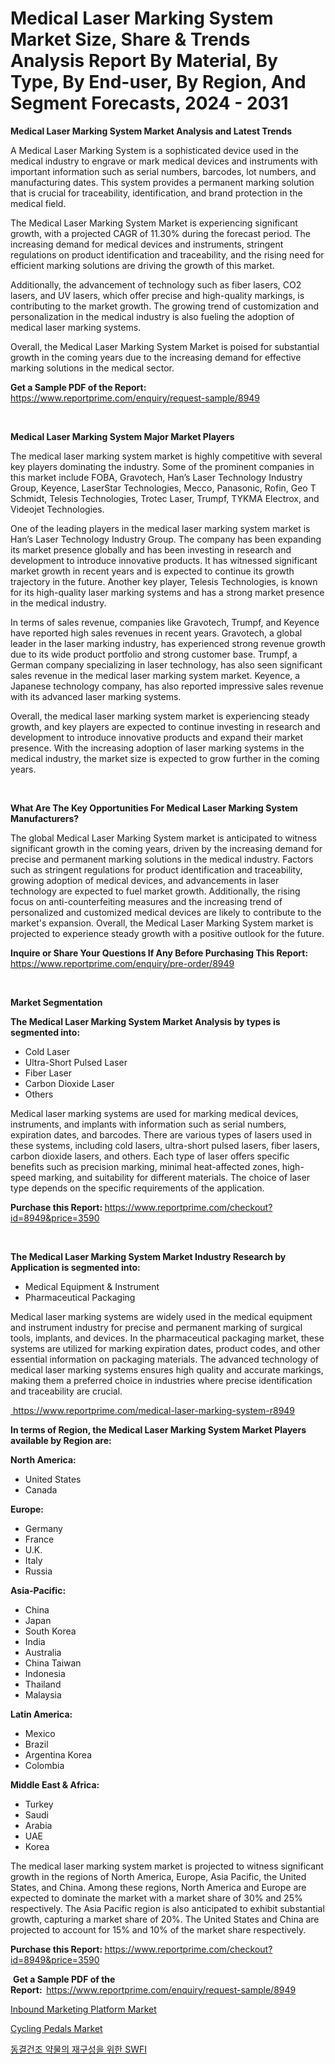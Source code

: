<p><h1>Medical Laser Marking System Market Size, Share & Trends Analysis Report By Material, By Type, By End-user, By Region, And Segment Forecasts, 2024 - 2031</h1></p><p><strong>Medical Laser Marking System Market Analysis and Latest Trends</strong></p>
<p><p>A Medical Laser Marking System is a sophisticated device used in the medical industry to engrave or mark medical devices and instruments with important information such as serial numbers, barcodes, lot numbers, and manufacturing dates. This system provides a permanent marking solution that is crucial for traceability, identification, and brand protection in the medical field.</p><p>The Medical Laser Marking System Market is experiencing significant growth, with a projected CAGR of 11.30% during the forecast period. The increasing demand for medical devices and instruments, stringent regulations on product identification and traceability, and the rising need for efficient marking solutions are driving the growth of this market.</p><p>Additionally, the advancement of technology such as fiber lasers, CO2 lasers, and UV lasers, which offer precise and high-quality markings, is contributing to the market growth. The growing trend of customization and personalization in the medical industry is also fueling the adoption of medical laser marking systems.</p><p>Overall, the Medical Laser Marking System Market is poised for substantial growth in the coming years due to the increasing demand for effective marking solutions in the medical sector.</p></p>
<p><strong>Get a Sample PDF of the Report:&nbsp;</strong> <a href="https://www.reportprime.com/enquiry/request-sample/8949">https://www.reportprime.com/enquiry/request-sample/8949</a></p>
<p>&nbsp;</p>
<p><strong>Medical Laser Marking System Major Market Players</strong></p>
<p><p>The medical laser marking system market is highly competitive with several key players dominating the industry. Some of the prominent companies in this market include FOBA, Gravotech, Han’s Laser Technology Industry Group, Keyence, LaserStar Technologies, Mecco, Panasonic, Rofin, Geo T Schmidt, Telesis Technologies, Trotec Laser, Trumpf, TYKMA Electrox, and Videojet Technologies.</p><p>One of the leading players in the medical laser marking system market is Han’s Laser Technology Industry Group. The company has been expanding its market presence globally and has been investing in research and development to introduce innovative products. It has witnessed significant market growth in recent years and is expected to continue its growth trajectory in the future. Another key player, Telesis Technologies, is known for its high-quality laser marking systems and has a strong market presence in the medical industry.</p><p>In terms of sales revenue, companies like Gravotech, Trumpf, and Keyence have reported high sales revenues in recent years. Gravotech, a global leader in the laser marking industry, has experienced strong revenue growth due to its wide product portfolio and strong customer base. Trumpf, a German company specializing in laser technology, has also seen significant sales revenue in the medical laser marking system market. Keyence, a Japanese technology company, has also reported impressive sales revenue with its advanced laser marking systems.</p><p>Overall, the medical laser marking system market is experiencing steady growth, and key players are expected to continue investing in research and development to introduce innovative products and expand their market presence. With the increasing adoption of laser marking systems in the medical industry, the market size is expected to grow further in the coming years.</p></p>
<p>&nbsp;</p>
<p><strong>What Are The Key Opportunities For Medical Laser Marking System Manufacturers?</strong></p>
<p><p>The global Medical Laser Marking System market is anticipated to witness significant growth in the coming years, driven by the increasing demand for precise and permanent marking solutions in the medical industry. Factors such as stringent regulations for product identification and traceability, growing adoption of medical devices, and advancements in laser technology are expected to fuel market growth. Additionally, the rising focus on anti-counterfeiting measures and the increasing trend of personalized and customized medical devices are likely to contribute to the market's expansion. Overall, the Medical Laser Marking System market is projected to experience steady growth with a positive outlook for the future.</p></p>
<p><strong>Inquire or Share Your Questions If Any Before Purchasing This Report:</strong> <a href="https://www.reportprime.com/enquiry/pre-order/8949">https://www.reportprime.com/enquiry/pre-order/8949</a></p>
<p>&nbsp;</p>
<p><strong>Market Segmentation</strong></p>
<p><strong>The Medical Laser Marking System Market Analysis by types is segmented into:</strong></p>
<p><ul><li>Cold Laser</li><li>Ultra-Short Pulsed Laser</li><li>Fiber Laser</li><li>Carbon Dioxide Laser</li><li>Others</li></ul></p>
<p><p>Medical laser marking systems are used for marking medical devices, instruments, and implants with information such as serial numbers, expiration dates, and barcodes. There are various types of lasers used in these systems, including cold lasers, ultra-short pulsed lasers, fiber lasers, carbon dioxide lasers, and others. Each type of laser offers specific benefits such as precision marking, minimal heat-affected zones, high-speed marking, and suitability for different materials. The choice of laser type depends on the specific requirements of the application.</p></p>
<p><strong>Purchase this Report:&nbsp;</strong><a href="https://www.reportprime.com/checkout?id=8949&price=3590">https://www.reportprime.com/checkout?id=8949&price=3590</a></p>
<p>&nbsp;</p>
<p><strong>The Medical Laser Marking System Market Industry Research by Application is segmented into:</strong></p>
<p><ul><li>Medical Equipment & Instrument</li><li>Pharmaceutical Packaging</li></ul></p>
<p><p>Medical laser marking systems are widely used in the medical equipment and instrument industry for precise and permanent marking of surgical tools, implants, and devices. In the pharmaceutical packaging market, these systems are utilized for marking expiration dates, product codes, and other essential information on packaging materials. The advanced technology of medical laser marking systems ensures high quality and accurate markings, making them a preferred choice in industries where precise identification and traceability are crucial.</p></p>
<p><a href="https://www.reportprime.com/medical-laser-marking-system-r8949">&nbsp;https://www.reportprime.com/medical-laser-marking-system-r8949</a></p>
<p><strong>In terms of Region, the Medical Laser Marking System Market Players available by Region are:</strong></p>
<p>
    <p> <strong> North America: </strong>
        <ul>
            <li>United States</li>
            <li>Canada</li>
        </ul>
        </p> 
    <p> <strong> Europe: </strong>
        <ul>
            <li>Germany</li>
            <li>France</li>
            <li>U.K.</li>
            <li>Italy</li>
            <li>Russia</li>
        </ul>
        </p> 
    <p> <strong> Asia-Pacific: </strong>
        <ul>
            <li>China</li>
            <li>Japan</li>
            <li>South Korea</li>
            <li>India</li>
            <li>Australia</li>
            <li>China Taiwan</li>
            <li>Indonesia</li>
            <li>Thailand</li>
            <li>Malaysia</li>
        </ul>
        </p> 
    <p> <strong> Latin America: </strong>
        <ul>
            <li>Mexico</li>
            <li>Brazil</li>
            <li>Argentina Korea</li>
            <li>Colombia</li>
        </ul>
        </p> 
    <p> <strong> Middle East & Africa: </strong>
        <ul>
            <li>Turkey</li>
            <li>Saudi</li>
            <li>Arabia</li>
            <li>UAE</li>
            <li>Korea</li>
        </ul>
    </p>
    </p>
<p><p>The medical laser marking system market is projected to witness significant growth in the regions of North America, Europe, Asia Pacific, the United States, and China. Among these regions, North America and Europe are expected to dominate the market with a market share of 30% and 25% respectively. The Asia Pacific region is also anticipated to exhibit substantial growth, capturing a market share of 20%. The United States and China are projected to account for 15% and 10% of the market share respectively.</p></p>
<p><strong>Purchase this Report: </strong><a href="https://www.reportprime.com/checkout?id=8949&price=3590">https://www.reportprime.com/checkout?id=8949&price=3590</a></p>
<p>&nbsp;<strong>Get a Sample PDF of the Report:&nbsp;&nbsp;</strong><a href="https://www.reportprime.com/enquiry/request-sample/8949">https://www.reportprime.com/enquiry/request-sample/8949</a></p>
<p><strong></strong></p>
<p><p><a href="https://view.publitas.com/reportprime-1/inbound-marketing-platform-market-investigation-industry-evolution-and-forecast-till-2031/">Inbound Marketing Platform Market</a></p><p><a href="https://medium.com/@parmer78465/cycling-pedals-market-forecasts-market-trends-and-impact-analysis-2024-2031-3e8944599a04">Cycling Pedals Market</a></p><p><a href="https://github.com/rsg307664904/Market-Research-Report-List-3/blob/main/906336599442.md">동결건조 약물의 재구성을 위한 SWFI</a></p></p>